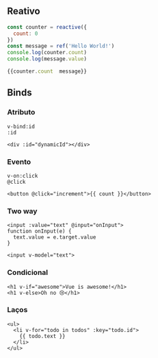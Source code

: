 ## Reativo

```javascript
const counter = reactive({
  count: 0
})
const message = ref('Hello World!')
console.log(counter.count)
console.log(message.value)

{{counter.count  message}}
```
## Binds

### Atributo
```vue
v-bind:id 
:id

<div :id="dynamicId"></div>
```

### Evento
```vue
v-on:click
@click

<button @click="increment">{{ count }}</button>
```

### Two way
```vue
<input :value="text" @input="onInput">
function onInput(e) {
  text.value = e.target.value
}

<input v-model="text">
```

### Condicional
```vue
<h1 v-if="awesome">Vue is awesome!</h1>
<h1 v-else>Oh no 😢</h1>
```

### Laços
```vue
<ul>
  <li v-for="todo in todos" :key="todo.id">
    {{ todo.text }}
  </li>
</ul>
```
